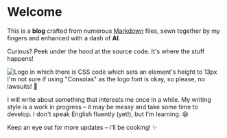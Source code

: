 # Welcome

This is a **blog** crafted from numerous [Markdown](#whatismarkdown) files, sewn together by my fingers and enhanced with a dash of
<strong>AI</strong>.

Curious? Peek under the hood at the source code. It's where the stuff happens!

![Logo in which there is CSS code which sets an element's height to 13px](../13px/img/logo/logobig_transparent.png)
I'm not sure if using "Consolas" as the logo font is okay, so please, no lawsuits! 🤞

I will write about something that interests me once in a while.
My writing style is a work in progress – it may be messy and take some time to develop. I don't speak English
fluently (yet!), but I'm learning. 😄

Keep an eye out for more updates – i'll be cooking! ✨